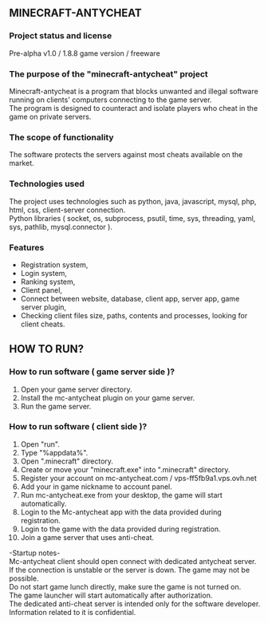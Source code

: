 ## MINECRAFT-ANTYCHEAT

### Project status and license
Pre-alpha v1.0 / 1.8.8 game version / freeware 

### The purpose of the "minecraft-antycheat" project
Minecraft-antycheat is a program that blocks unwanted and illegal software running on clients' computers connecting to the game server.  
The program is designed to counteract and isolate players who cheat in the game on private servers.

### The scope of functionality
The software protects the servers against most cheats available on the market.

### Technologies used
The project uses technologies such as python, java, javascript, mysql, php, html, css, client-server connection.  
Python libraries ( socket, os, subprocess, psutil, time, sys, threading, yaml, sys, pathlib, mysql.connector ).

### Features
- Registration system,
- Login system,
- Ranking system,
- Client panel,
- Connect between website, database, client app, server app, game server plugin,
- Checking client files size, paths, contents and processes, looking for client cheats.



## HOW TO RUN?

### How to run software ( game server side )?
1. Open your game server directory.  
2. Install the mc-antycheat plugin on your game server.  
3. Run the game server.  

### How to run software ( client side )?
1. Open "run".  
2. Type "%appdata%".  
3. Open ".minecraft" directory.  
4. Create or move your "minecraft.exe" into ".minecraft" directory.  
5. Register your account on mc-antycheat.com / vps-ff5fb9a1.vps.ovh.net
6. Add your in game nickname to account panel. 
7. Run mc-antycheat.exe from your desktop, the game will start automatically.     
8. Login to the Mc-antycheat app with the data provided during registration.  
9. Login to the game with the data provided during registration. 
10. Join a game server that uses anti-cheat.

-Startup notes-  
Mc-antycheat client should open connect with dedicated antycheat server.   
If the connection is unstable or the server is down. The game may not be possible.  
Do not start game lunch directly, make sure the game is not turned on.  
The game launcher will start automatically after authorization.  
The dedicated anti-cheat server is intended only for the software developer.  
Information related to it is confidential.








